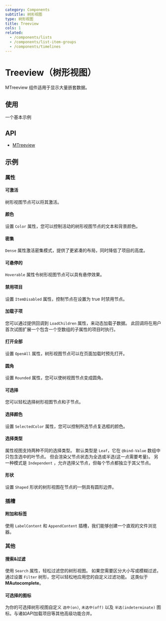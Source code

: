 ```yaml
---
category: Components
subtitle: 树形视图
type: 树形视图
title: Treeview
cols: 1
related:
  - /components/lists
  - /components/list-item-groups
  - /components/timelines
---
```


# Treeview（树形视图）

MTreeview 组件适用于显示大量嵌套数据。

## 使用

一个基本示例

<treeview-usage></treeview-usage>

## API

- [MTreeview](/api/MTreeview)

## 示例

### 属性

#### 可激活

树形视图节点可以将其激活。

<example file="" />

#### 颜色

设置 `Color` 属性，您可以控制活动的树形视图节点的文本和背景颜色。

<example file="" />

#### 密集

`Dense` 属性激活密集模式，提供了更紧凑的布局，同时降低了项目的高度。

<example file="" />

#### 可悬停的

`Hoverable` 属性令树形视图节点可以具有悬停效果。

<example file="" />

#### 禁用项目

设置 `ItemDisabled` 属性，控制节点在设置为 true 时禁用节点。

<example file="" />

#### 加载子项

您可以通过提供回调到 `LoadChildren` 属性，来动态加载子数据。 此回调将在用户首次试图扩展一个包含一个空数组的子属性的项目时执行。

<example file="" />

#### 打开全部

设置 `OpenAll` 属性，树形视图节点可以在页面加载时预先打开。

<example file="" />

#### 圆角

设置 `Rounded` 属性，您可以使树视图节点变成圆角。

<example file="" />

#### 可选择

您可以轻松选择树形视图节点和子节点。

<example file="" />

#### 选择颜色

设置 `SelectedColor` 属性，您可以控制所选节点复选框的颜色。

<example file="" />

#### 选择类型

属性视图支持两种不同的选择类型。 默认类型是 `Leaf`，它在 `@bind-Value` 数组中只包含选中的叶节点。 但会渲染父节点状态为全选或半选(这一点需要考量)。 另一种模式是 `Independent`
，允许选择父节点，但每个节点都独立于其父节点。

<example file="" />

#### 形状

设置 `Shaped` 形状的树形视图在节点的一侧具有圆形边界。

<example file="" />

### 插槽

#### 附加和标签

使用 `LabelContent` 和 `AppendContent` 插槽，我们能够创建一个直观的文件浏览器。

<example file="" />

### 其他

#### 搜索&过滤

使用 `Search` 属性，轻松过滤您的树形视图。 如果您需要区分大小写或模糊过滤，通过设置 `Filter` 树形，您可以轻松地应用您的自定义过滤功能。 这类似于 **MAutocomplete**。

<example file="" />

#### 可选择的图标

为你的可选择树形视图自定义 `选中(on)`, `未选中(off)` 以及 `半选(indeterminate)` 图标。与诸如API加载项目等其他高级功能合并。


<example file="" />